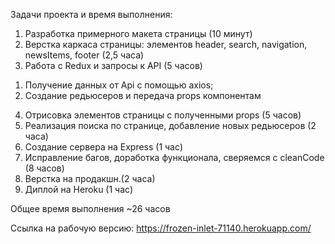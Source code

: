 Задачи проекта и время выполнения:
1) Разработка примерного макета страницы (10 минут)
2) Верстка каркаса страницы: элементов header, search, navigation, newsItems, footer (2,5 часа)
3) Работа с Redux и запросы к API (5 часов)
  1. Получение данных от Api c помощью axios;
  2. Создание редьюсеров и передача props компонентам
4) Отрисовка элементов страницы с полученными props (5 часов)
5) Реализация поиска по странице, добавление новых редьюсеров (2 часа)
6) Создание сервера на Express (1 час)
7) Исправление багов, доработка функционала, сверяемся с cleanCode (8 часов)
8) Верстка на продакшн.(2 часа)
8) Диплой на Heroku (1 час)

Общее время выполнения ~26 часов

Ссылка на рабочую версию:
https://frozen-inlet-71140.herokuapp.com/